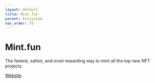 ```yaml
---
layout: default
title: Mint.fun
parent: Ecosystem
nav_order: 75
---
```

# Mint.fun

The fastest, safest, and most rewarding way to mint all the top new NFT projects.

[Website](https://mint.fun/feed/trending)